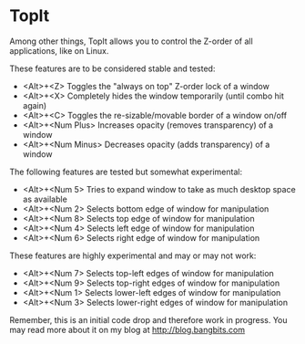 TopIt
=====

Among other things, TopIt allows you to control the Z-order of all applications, like on Linux.

These features are to be considered stable and tested:

* &lt;Alt&gt;+&lt;Z&gt; Toggles the "always on top" Z-order lock of a window
* &lt;Alt&gt;+&lt;X&gt; Completely hides the window temporarily (until combo hit again)
* &lt;Alt&gt;+&lt;C&gt; Toggles the re-sizable/movable border of a window on/off
* &lt;Alt&gt;+&lt;Num Plus&gt; Increases opacity (removes transparency) of a window
* &lt;Alt&gt;+&lt;Num Minus&gt; Decreases opacity (adds transparency) of a window

The following features are tested but somewhat experimental:

* &lt;Alt&gt;+&lt;Num 5&gt; Tries to expand window to take as much desktop space as available
* &lt;Alt&gt;+&lt;Num 2&gt; Selects bottom edge of window for manipulation
* &lt;Alt&gt;+&lt;Num 8&gt; Selects top edge of window for manipulation
* &lt;Alt&gt;+&lt;Num 4&gt; Selects left edge of window for manipulation
* &lt;Alt&gt;+&lt;Num 6&gt; Selects right edge of window for manipulation

These features are highly experimental and may or may not work:

* &lt;Alt&gt;+&lt;Num 7&gt; Selects  top-left edges of window for manipulation
* &lt;Alt&gt;+&lt;Num 9&gt; Selects  top-right edges of window for manipulation
* &lt;Alt&gt;+&lt;Num 1&gt; Selects  lower-left edges of window for manipulation
* &lt;Alt&gt;+&lt;Num 3&gt; Selects  lower-right edges of window for manipulation

Remember, this is an initial code drop and therefore work in progress. You may read more about it on my blog at http://blog.bangbits.com
